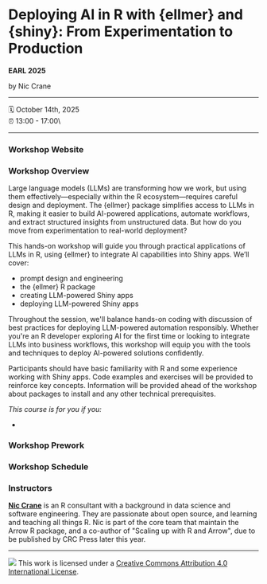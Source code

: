 # Deploying AI in R with {ellmer} and {shiny}: From Experimentation to Production

**EARL 2025**

by Nic Crane

------------------------------------------------------------------------

:spiral_calendar: October 14th, 2025\
:alarm_clock: 13:00 - 17:00\

------------------------------------------------------------------------

### Workshop Website


### Workshop Overview

Large language models (LLMs) are transforming how we work, but using them effectively—especially within the R ecosystem—requires careful design and deployment. The {ellmer} package simplifies access to LLMs in R, making it easier to build AI-powered applications, automate workflows, and extract structured insights from unstructured data. But how do you move from experimentation to real-world deployment?

This hands-on workshop will guide you through practical applications of LLMs in R, using {ellmer} to integrate AI capabilities into Shiny apps. We’ll cover:

* prompt design and engineering
* the {ellmer} R package
* creating LLM-powered Shiny apps
* deploying LLM-powered Shiny apps

Throughout the session, we'll balance hands-on coding with discussion of best practices for deploying LLM-powered automation responsibly. Whether you're an R developer exploring AI for the first time or looking to integrate LLMs into business workflows, this workshop will equip you with the tools and techniques to deploy AI-powered solutions confidently.

Participants should have basic familiarity with R and some experience working with Shiny apps. Code examples and exercises will be provided to reinforce key concepts.  Information will be provided ahead of the workshop about packages to install and any other technical prerequisites.


*This course is for you if you:*

-   

### Workshop Prework


### Workshop Schedule


### Instructors

[**Nic Crane**](https://niccrane.com) is an R consultant with a background in data science and software engineering. They are passionate about open source, and learning and teaching all things R. Nic is part of the core team that maintain the Arrow R package, and a co-author of "Scaling up with R and Arrow", due to be published by CRC Press later this year.


------------------------------------------------------------------------

![](https://i.creativecommons.org/l/by/4.0/88x31.png) This work is licensed under a [Creative Commons Attribution 4.0 International License](https://creativecommons.org/licenses/by/4.0/).
